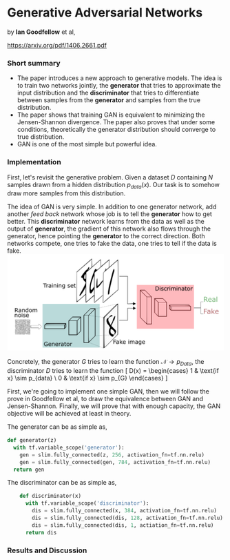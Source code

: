 # Generative Adversarial Networks

by **Ian Goodfellow** et al,

https://arxiv.org/pdf/1406.2661.pdf

### Short summary
- The paper introduces a new approach to generative models. The idea is to train two networks jointly, the **generator** that tries to approximate the input distribution and the **discriminator** that tries to differentiate between samples from the **generator** and samples from the true distribution.
- The paper shows that training GAN is equivalent to minimizing the Jensen-Shannon divergence. The paper also proves that under some conditions, theoretically the generator distribution should converge to true distribution.
- GAN is one of the most simple but powerful idea.

### Implementation

First, let's revisit the generative problem. Given a dataset $D$ containing $N$ samples drawn from a hidden distribution $p_{data}(x)$. Our task is to somehow draw more samples from this distribution.

The idea of GAN is very simple. In addition to one generator network, add another *feed back* network whose job is to tell the **generator** how to get better. This **discriminator** network learns from the data as well as the output of **generator**, the gradient of this network also flows through the generator, hence pointing the **generator** to the correct direction. Both networks compete, one tries to fake the data, one tries to tell if the data is fake.
![gan](gan.png)

Concretely, the generator $G$ tries to learn the function $\mathcal{N} \rightarrow p_{Data}$, the discriminator $D$ tries to learn the function
\[
D(x) =
\begin{cases}
1 & \text{if x} \sim p_{data} \\
0 & \text{if x} \sim p_{G}
\end{cases}
\]

First, we're going to implement one simple GAN, then we will follow the prove in Goodfellow et al, to draw the equivalence between GAN and Jensen-Shannon. Finally, we will prove that with enough capacity, the GAN objective will be achieved at least in theory.

The generator can be as simple as,

```python
def generator(z)
  with tf.variable_scope('generator'):
    gen = slim.fully_connected(z, 256, activation_fn=tf.nn.relu)
    gen = slim.fully_connected(gen, 784, activation_fn=tf.nn.relu)
  return gen
```

The discriminator can be as simple as,

```python
    def discriminator(x)
      with tf.variable_scope('discriminator'):
        dis = slim.fully_connected(x, 384, activation_fn=tf.nn.relu)
        dis = slim.fully_connected(dis, 128, activation_fn=tf.nn.relu)
        dis = slim.fully_connected(dis, 1, actiation_fn=tf.nn.relu)
      return dis
```

### Results and Discussion
